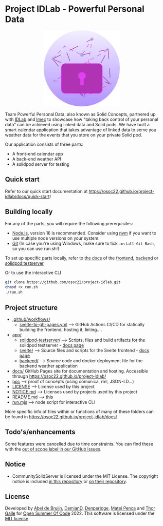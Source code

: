 # Project IDLab - Powerful Personal Data

<div align="center">
  <img src="./docs/assets/powerful-personal-data-crest.svg" width="250px" />
</div>

Team Powerful Personal Data, also known as Solid Concepts, partnered up with [IDLab](https://www.ugent.be/ea/idlab/en) and [Imec](https://www.imec-int.com/en) to showcase how "taking back control of your personal data" can be achieved using linked data and Solid pods. We have built a smart calendar application that takes advantage of linked data to serve you weather data for the events that you store on your private Solid pod.

Our application consists of three parts:
- A front-end calendar app
- A back-end weather API
- A solidpod server for testing

## Quick start
Refer to our quick start documentation at https://osoc22.github.io/project-idlab/docs/quick-start!

## Building locally

For any of the parts, you will require the following prerequisites:
- [Node.js](https://nodejs.org/en/), version 16 is recommended. Consider using [nvm](https://github.com/nvm-sh/nvm) if you want to use multiple node versions on your system.
- [Git](https://git-scm.com/downloads) (In case you're using Windows, make sure to tick `install Git Bash`, so you can use run.sh!)

To set up specific parts locally, refer to [the docs](https://osoc22.github.io/project-idlab/docs/) of the [frontend](https://osoc22.github.io/project-idlab/docs/svelte/), [backend](https://osoc22.github.io/project-idlab/docs/backend/) or [solidpod testserver](https://osoc22.github.io/project-idlab/docs/solidpod-testserver/) 

Or to use the interactive CLI
```bash
git clone https://github.com/osoc22/project-idlab.git
chmod +x run.sh
./run.sh
```

## Project structure
- [.github/workflows/](.github/workflows/)
  - [svelte-to-gh-pages.yml](.github/workflows/svelte-to-gh-pages.yml) --> GitHub Actions CI/CD for statically building the frontend, hosting it, linting.... 
- [app/](app/)
  - [solidpod-testserver/](app/solidpod-testserver/) --> Scripts, files and build artifacts for the solidpod testserver - [docs page](https://osoc22.github.io/project-idlab/docs/solidpod-testserver/)
  - [svelte/](app/svelte/) --> Source files and scripts for the Svelte frontend - [docs page](https://osoc22.github.io/project-idlab/docs/svelte/)
  - [backend/](app/backend) --> Source code and docker deployment file for the backend weather application
- [docs/](docs/) GitHub Pages site for documentation and hosting. Accessible through https://osoc22.github.io/project-idlab/
- [poc](poc/) --> proof of concepts (using comunica, rml, JSON-LD...)
- [LICENSE](LICENSE) --> License used by this project
- [NOTICE.md](https://github.com/osoc22/project-idlab/blob/master/NOTICE.md) --> Licenses used by projects used by this project
- [README.md](README.md) --> this
- [run.mjs](run.mjs) --> node script for interactive CLI

More specific info of files within or functions of many of these folders can be found in https://osoc22.github.io/project-idlab/docs/

## Todo's/enhancements
Some features were cancelled due to time constraints. You can find these with the [out of scope label in our GitHub Issues](https://github.com/osoc22/project-idlab/issues?q=is%3Aissue+label%3A%22out+of+scope%22).

## Notice
- CommunitySolidServer is licensed under the MIT License. The copyright notice is included [in this repository](NOTICE.md#CommunitySolidServer) or [on their repository](https://github.com/CommunitySolidServer/CommunitySolidServer/blob/main/LICENSE.md).

## License
Developed by [Abel de Bruijn](https://github.com/yustarandomname), [DemianD](https://github.com/demiand), [Denperidge](https://github.com/Denperidge), [Matei Penca](https://github.com/Matei9721) and [Thor Galle](https://github.com/th0rgall) for [Open Summer Of Code](https://osoc.be/) 2022.
This software is licensed under the [MIT license](LICENSE).
